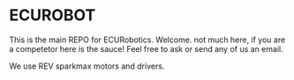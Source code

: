 # ECUROBOT
This is the main REPO for ECURobotics. Welcome. not much here, if you are a competetor here is the sauce! Feel free to ask or send any of us an email.


We use REV sparkmax motors and drivers. 
